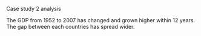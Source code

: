 Case study 2 analysis

The GDP from 1952 to 2007 has changed and grown higher within 12 years. The gap between each countries has spread wider. 